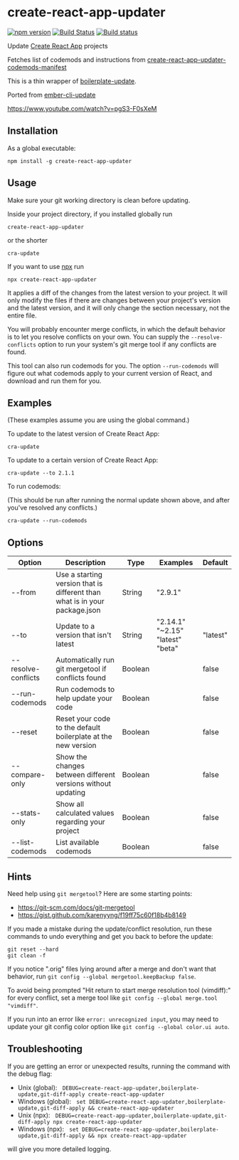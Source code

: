 # create-react-app-updater

[![npm version](https://badge.fury.io/js/create-react-app-updater.svg)](https://badge.fury.io/js/create-react-app-updater)
[![Build Status](https://travis-ci.org/kellyselden/create-react-app-updater.svg?branch=master)](https://travis-ci.org/kellyselden/create-react-app-updater)
[![Build status](https://ci.appveyor.com/api/projects/status/y8ua3584brlpcrpb/branch/master?svg=true)](https://ci.appveyor.com/project/kellyselden/create-react-app-updater/branch/master)

Update [Create React App](https://facebook.github.io/create-react-app/) projects

Fetches list of codemods and instructions from [create-react-app-updater-codemods-manifest](https://github.com/kellyselden/create-react-app-updater-codemods-manifest)

This is a thin wrapper of [boilerplate-update](https://github.com/kellyselden/boilerplate-update).

Ported from [ember-cli-update](https://github.com/ember-cli/ember-cli-update)

https://www.youtube.com/watch?v=pgS3-F0sXeM

## Installation

As a global executable:

`npm install -g create-react-app-updater`

## Usage

Make sure your git working directory is clean before updating.

Inside your project directory, if you installed globally run

`create-react-app-updater`

or the shorter

`cra-update`

If you want to use [npx](https://www.npmjs.com/package/npx) run

`npx create-react-app-updater`

It applies a diff of the changes from the latest version to your project. It will only modify the files if there are changes between your project's version and the latest version, and it will only change the section necessary, not the entire file.

You will probably encounter merge conflicts, in which the default behavior is to let you resolve conflicts on your own. You can supply the `--resolve-conflicts` option to run your system's git merge tool if any conflicts are found.

This tool can also run codemods for you. The option `--run-codemods` will figure out what codemods apply to your current version of React, and download and run them for you.

## Examples

(These examples assume you are using the global command.)

To update to the latest version of Create React App:

```
cra-update
```

To update to a certain version of Create React App:

```
cra-update --to 2.1.1
```

To run codemods:

(This should be run after running the normal update shown above, and after you've resolved any conflicts.)

```
cra-update --run-codemods
```

## Options

| Option | Description | Type | Examples | Default |
|---|---|---|---|---|
| --from | Use a starting version that is different than what is in your package.json | String | "2.9.1" | |
| --to | Update to a version that isn\'t latest | String | "2.14.1" "~2.15" "latest" "beta" | "latest" |
| --resolve-conflicts | Automatically run git mergetool if conflicts found | Boolean | | false |
| --run-codemods | Run codemods to help update your code | Boolean | | false |
| --reset | Reset your code to the default boilerplate at the new version | Boolean | | false |
| --compare-only | Show the changes between different versions without updating | Boolean | | false |
| --stats-only | Show all calculated values regarding your project | Boolean | | false |
| --list-codemods | List available codemods | Boolean | | false |

## Hints

Need help using `git mergetool`? Here are some starting points:

* https://git-scm.com/docs/git-mergetool
* https://gist.github.com/karenyyng/f19ff75c60f18b4b8149

If you made a mistake during the update/conflict resolution, run these commands to undo everything and get you back to before the update:

```
git reset --hard
git clean -f
```

If you notice ".orig" files lying around after a merge and don't want that behavior, run `git config --global mergetool.keepBackup false`.

To avoid being prompted "Hit return to start merge resolution tool (vimdiff):" for every conflict, set a merge tool like `git config --global merge.tool "vimdiff"`.

If you run into an error like `error: unrecognized input`, you may need to update your git config color option like `git config --global color.ui auto`.

## Troubleshooting

If you are getting an error or unexpected results, running the command with the debug flag:

* Unix (global):&nbsp;&nbsp;&nbsp;`DEBUG=create-react-app-updater,boilerplate-update,git-diff-apply create-react-app-updater`
* Windows (global):&nbsp;&nbsp;&nbsp;`set DEBUG=create-react-app-updater,boilerplate-update,git-diff-apply && create-react-app-updater`
* Unix (npx):&nbsp;&nbsp;&nbsp;`DEBUG=create-react-app-updater,boilerplate-update,git-diff-apply npx create-react-app-updater`
* Windows (npx):&nbsp;&nbsp;&nbsp;`set DEBUG=create-react-app-updater,boilerplate-update,git-diff-apply && npx create-react-app-updater`

will give you more detailed logging.
